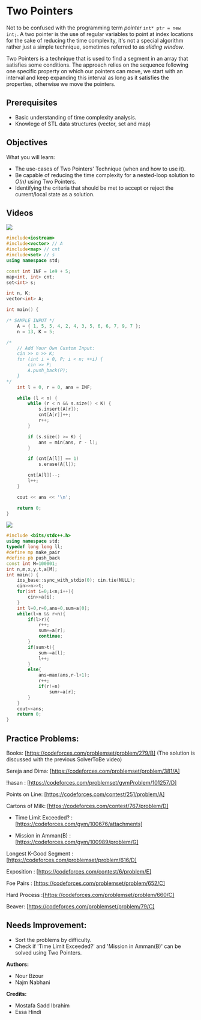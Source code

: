 # Two Pointers
Not to be confused with the programming term _pointer_ ```int* ptr = new int;```.
A two pointer is the use of regular variables to point at index locations for the sake of reducing the time complexity,
it's not a special algorithm rather just a simple technique, sometimes referred to as _sliding window_.

Two Pointers is a technique that is used to find a segment in an array that satisfies some conditions. The approach relies on the sequence following one specific property on which our pointers can move, we start with an interval and keep expanding this interval as long as it satisfies the properties, otherwise we move the pointers.

## Prerequisites

* Basic understanding of time complexity analysis.
* Knowlege of STL data structures (vector, set and map)

## Objectives

What you will learn:
* The use-cases of Two Pointers' Technique (when and how to use it).
* Be capable of reducing the time complexity for a nested-loop solution to _O(n)_ using Two Pointers.
* Identifying the criteria that should be met to accept or reject the current/local state as a solution.

## Videos 

[![](https://img.youtube.com/vi/n-Xwrr8RFQ0/0.jpg)](https://www.youtube.com/watch?v=n-Xwrr8RFQ0)

```cpp
#include<iostream>
#include<vector> // A
#include<map> // cnt
#include<set> // s
using namespace std;

const int INF = 1e9 + 5;
map<int, int> cnt;
set<int> s;

int n, K;
vector<int> A;

int main() {

/* SAMPLE INPUT */
	A = { 1, 5, 5, 4, 2, 4, 3, 5, 6, 6, 7, 9, 7 };
	n = 13, K = 5;

/*
	// Add Your Own Custom Input:
	cin >> n >> K;
	for (int i = 0, P; i < n; ++i) {
		cin >> P;
		A.push_back(P);
	}
*/
	int l = 0, r = 0, ans = INF;

	while (l < n) {
		while (r < n && s.size() < K) {
			s.insert(A[r]);
			cnt[A[r]]++;
			r++;
		}

		if (s.size() >= K) {
			ans = min(ans, r - l);
		}

		if (cnt[A[l]] == 1)
			s.erase(A[l]);

		cnt[A[l]]--;
		l++;
	}

	cout << ans << '\n';

	return 0;
}

```

[![](https://img.youtube.com/vi/5As8FW_FldQ/0.jpg)](https://www.youtube.com/watch?v=5As8FW_FldQ)

```cpp
#include <bits/stdc++.h>
using namespace std;
typedef long long ll;
#define mp make_pair
#define pb push_back 
const int M=100001;
int n,m,x,y,t,a[M];
int main() {
	ios_base::sync_with_stdio(0); cin.tie(NULL);	
	cin>>n>>t;
	for(int i=0;i<n;i++){
		cin>>a[i];
	}
	int l=0,r=0,ans=0,sum=a[0];
	while(l<n && r<n){
		if(l>r){
			r++;
			sum+=a[r];
			continue;
		}
		if(sum>t){
			sum-=a[l];
			l++;
		}
		else{
			ans=max(ans,r-l+1);
			r++;
			if(r!=n)
				sum+=a[r];
		}
	}
	cout<<ans;
	return 0;
}
```

## Practice Problems:

Books: [https://codeforces.com/problemset/problem/279/B]
(The solution is discussed with the previous SolverToBe video)

Sereja and Dima: [https://codeforces.com/problemset/problem/381/A]

!hasan : [https://codeforces.com/problemset/gymProblem/101257/D]

Points on Line:  [https://codeforces.com/contest/251/problem/A]

Cartons of Milk: [https://codeforces.com/contest/767/problem/D]

* Time Limit Exceeded? :[https://codeforces.com/gym/100676/attachments]

* Mission in Amman(B) : [https://codeforces.com/gym/100989/problem/G] 

Longest K-Good Segment : [https://codeforces.com/problemset/problem/616/D]

Exposition : [https://codeforces.com/contest/6/problem/E]

Foe Pairs : [https://codeforces.com/problemset/problem/652/C]

Hard Process :[https://codeforces.com/problemset/problem/660/C]

Beaver: [https://codeforces.com/problemset/problem/79/C]


## Needs Improvement:
* Sort the problems by difficulty.
* Check if 'Time Limit Exceeded?' and 'Mission in Amman(B)' can be solved using Two Pointers.


**Authors:**
* Nour Bzour
* Najm Nabhani

**Credits:**
* Mostafa Sadd Ibrahim
* Essa Hindi
